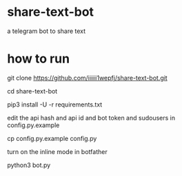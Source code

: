 # share-text-bot
a telegram bot to share text

# how to run
 
 git clone https://github.com/iiiiii1wepfj/share-text-bot.git
 
 cd share-text-bot
 
 pip3 install -U -r requirements.txt
 
 edit the api hash and api id and bot token and sudousers in config.py.example
 
 cp config.py.example config.py
 
 turn on the inline mode in botfather
 
python3 bot.py
